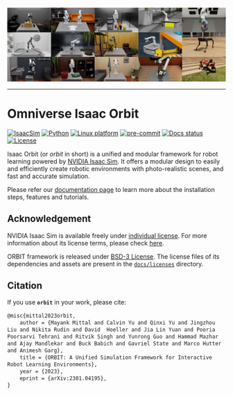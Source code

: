 ![Example Tasks created with ORBIT](docs/source/_static/tasks.jpg)

---

# Omniverse Isaac Orbit

[![IsaacSim](https://img.shields.io/badge/Isaac%20Sim-2022.2.0-orange.svg)](https://docs.omniverse.nvidia.com/app_isaacsim/app_isaacsim/overview.html)
[![Python](https://img.shields.io/badge/python-3.7-blue.svg)](https://docs.python.org/3/whatsnew/3.7.html)
[![Linux platform](https://img.shields.io/badge/platform-linux--64-lightgrey.svg)](https://releases.ubuntu.com/20.04/)
[![pre-commit](https://img.shields.io/badge/pre--commit-enabled-brightgreen?logo=pre-commit&logoColor=white)](https://pre-commit.com/)
[![Docs status](https://img.shields.io/badge/docs-passing-brightgreen.svg)](https://isaac-orbit.github.io/orbit)
[![License](https://img.shields.io/badge/license-BSD--3-yellow.svg)](https://opensource.org/licenses/BSD-3-Clause)

<!-- TODO: Replace docs status with workflow badge? Link: https://github.com/isaac-orbit/orbit/actions/workflows/docs.yaml/badge.svg -->

Isaac Orbit (or *orbit* in short) is a unified and modular framework for robot learning powered by [NVIDIA Isaac Sim](https://docs.omniverse.nvidia.com/app_isaacsim/app_isaacsim/overview.html). It offers a modular design to easily and efficiently create robotic environments with photo-realistic scenes, and fast and accurate simulation.

Please refer our [documentation page](https://isaac-orbit.github.io/orbit) to learn more about the installation steps, features and tutorials.

## Acknowledgement

NVIDIA Isaac Sim is available freely under [individual license](https://www.nvidia.com/en-us/omniverse/download/). For more information about its license terms, please check [here](https://docs.omniverse.nvidia.com/app_isaacsim/common/NVIDIA_Omniverse_License_Agreement.html#software-support-supplement).

ORBIT framework is released under [BSD-3 License](LICENSE). The license files of its dependencies and assets are present in the [`docs/licenses`](docs/licenses) directory.

## Citation

If you use **`orbit`** in your work, please cite:

```
@misc{mittal2023orbit,
	author = {Mayank Mittal and Calvin Yu and Qinxi Yu and Jingzhou Liu and Nikita Rudin and David 	Hoeller and Jia Lin Yuan and Pooria Poorsarvi Tehrani and Ritvik Singh and Yunrong Guo and Hammad Mazhar and Ajay Mandlekar and Buck Babich and Gavriel State and Marco Hutter and Animesh Garg},
	title = {ORBIT: A Unified Simulation Framework for Interactive Robot Learning Environments},
	year = {2023},
	eprint = {arXiv:2301.04195},
}
```
